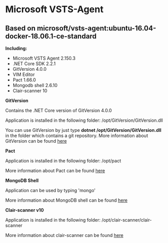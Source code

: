 # Microsoft VSTS-Agent
## Based on microsoft/vsts-agent:ubuntu-16.04-docker-18.06.1-ce-standard

**Including:**
* Microsoft VSTS Agent 2.150.3
* .NET Core SDK 2.2.1
* GitVersion 4.0.0
* VIM Editor
* Pact 1.66.0
* Mongodb shell 2.6.10
* Clair-scanner 10


**GitVersion**

Contains the .NET Core version of GitVersion 4.0.0

Application is installed in the following folder: /opt/GitVersion/GitVersion.dll

You can use GitVersion by just type **dotnet /opt/GitVersion/GitVersion.dll** in the folder which contains a git repository.
More information about GitVersion can be found [here](https://gitversion.readthedocs.io/en/latest/)


**Pact**

Application is installed in the following folder: /opt/pact

More information about Pact can be found [here](https://github.com/pact-foundation/pact-ruby-standalone/releases)


**MongoDB Shell**

Application can be used by typing 'mongo'

More information about MongoDB shell can be found [here](https://docs.mongodb.com/manual/mongo/index.html)


**Clair-scanner v10**

Application is installed in the following folder: /opt/clair-scanner/clair-scanner

More information about clair-scanner can be found [here](https://github.com/arminc/clair-scanner)

